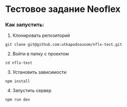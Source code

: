 # Тестовое задание Neoflex 

### Как запустить:

1. Клонировать репозиторий

```git clone git@github.com:utkapodsousom/nflx-test.git```


2. Войти в папку с проектом

```cd nflx-test```


3. Установить зависимости

```npm install```


4. Запустить сервер

```npm run dev```
